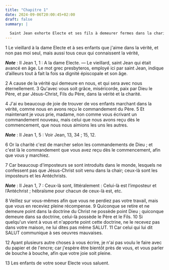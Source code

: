 ```yaml
---
title: "Chapitre 1"
date: 2024-09-06T20:00:45+02:00
draft: false
summary: |
  
  Saint Jean exhorte Electe et ses fils à demeurer fermes dans la charité et dans la foi ; à éviter les hérétiques et à n’avoir pas de commerce avec eux.
---
```



1 Le vieillard à la dame Electe et à ses enfants que j'aime dans la vérité, et non pas moi seul, mais aussi tous ceux qui connaissent la vérité,

***Note*** :  II Jean 1, 1 : A la dame Electe. ― Le vieillard, saint Jean qui était avancé en âge. Le mot grec presbyteros, employé ici par saint Jean, indique d’ailleurs tout à fait la fois sa dignité épiscopale et son âge.

2 A cause de la vérité qui demeure en nous, et qui sera avec nous éternellement. 3 Qu'avec vous soit grâce, miséricorde, paix par Dieu le Père, et par Jésus-Christ, Fils du Père, dans la vérité et la charité.


4 J'ai eu beaucoup de joie de trouver de vos enfants marchant dans la vérité, comme nous en avons reçu le commandement du Père. 5 Et maintenant je vous prie, madame, non comme vous écrivant un commandement nouveau, mais celui que nous avons reçu dès le commencement, que nous nous aimions les uns les autres.

***Note*** :  II Jean 1, 5 : Voir Jean, 13, 34 ; 15, 12.

6 Or la charité c'est de marcher selon les commandements de Dieu ; et c'est là le commandement que vous avez reçu dès le commencement, afin que vous y marchiez.


7 Car beaucoup d'imposteurs se sont introduits dans le monde, lesquels ne confessent pas que Jésus-Christ soit venu dans la chair; ceux-là sont les imposteurs et les Antéchrists.

***Note*** :  II Jean 1, 7 : Ceux-là sont, littéralement : Celui-là est l’imposteur et l’Antéchrist ; hébraïsme pour chacun de ceux-là est, etc.

8 Veillez sur vous-mêmes afin que vous ne perdiez pas votre travail, mais que vous en receviez pleine récompense. 9 Quiconque se retire et ne demeure point dans la doctrine du Christ ne possède point Dieu ; quiconque demeure dans sa doctrine, celui-là possède le Père et le Fils. 10 Si quelqu'un vient à vous et n'apporte point cette doctrine, ne le recevez pas dans votre maison, ne lui dites pas même SALUT. 11 Car celui qui lui dit SALUT communique à ses oeuvres mauvaises.


12 Ayant plusieurs autre choses à vous écrire, je n'ai pas voulu le faire avec du papier et de l'encre; car j'espère être bientôt près de vous, et vous parler de bouche à bouche, afin que votre joie soit pleine.


13 Les enfants de votre soeur Electe vous saluent.
